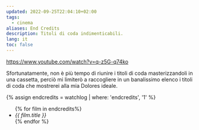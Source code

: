 ```yaml
---
updated: 2022-09-25T22:04:10+02:00
tags:
  - cinema
aliases: End Credits
description: Titoli di coda indimenticabili.
lang: it
toc: false
---
```

https://www.youtube.com/watch?v=q-z5G-q74ko

Sfortunatamente, non è più tempo di riunire i titoli di coda masterizzandoli in una cassetta, perciò mi limiterò a raccogliere in un banalissimo elenco i titoli di coda che mostrerei alla mia Dolores ideale.

{% assign endcredits = watchlog | where: 'endcredits', '1' %}
<ul>{% for film in endcredits%}<li><cite>{{ film.title }}</cite></li>{% endfor %}</ul>
